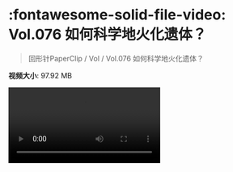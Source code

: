 # :fontawesome-solid-file-video: Vol.076 如何科学地火化遗体？

> 回形针PaperClip / Vol / Vol.076 如何科学地火化遗体？

**视频大小**: 97.92 MB

<div class="video"><video src="https://file.hsyhx.top/archive/回形针PaperClip/Vol/Vol.076 如何科学地火化遗体？.mp4" controls preload>🤔 您的浏览器不支持 video 标签</video></div>